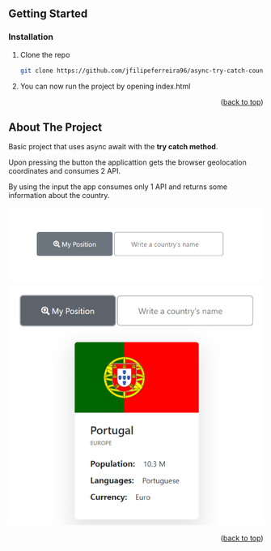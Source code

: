 <!-- PROJECT LOGO -->
<br />
<div align="center">

</div>

<!-- GETTING STARTED -->
## Getting Started

### Installation
1. Clone the repo
   ```sh
   git clone https://github.com/jfilipeferreira96/async-try-catch-country-api.git
   ```
2. You can now run the project by opening index.html


<p align="right">(<a href="#top">back to top</a>)</p>

<!-- ABOUT THE PROJECT -->
## About The Project
Basic project that uses async await with the **try catch method**.

Upon pressing the button the applicattion gets the browser geolocation coordinates and consumes 2 API.

By using the input the app consumes only 1 API and returns some information about the country.

<p align="center">
<img  width="620px" height="auto" src="./img/1.png"  />
<img  width="620px" height="auto" src="./img/2.png"  />


<p align="right">(<a href="#top">back to top</a>)</p>


